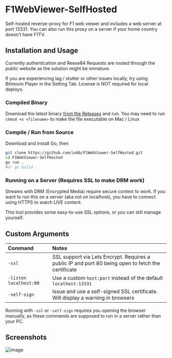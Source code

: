 # F1WebViewer-SelfHosted

Self-hosted reverse-proxy for F1 web viewer and includes a web server at port 13331. You can also run this proxy on a server if your home country doesn't have F1TV.

## Installation and Usage

Currently authentication and Reese84 Requests are routed through the public website as the solution might be immature.

If you are experiencing lag / stutter or other issues locally, try using Bitmovin Player in the Setting Tab. License is NOT required for local deploys.

### Compiled Binary

Download the latest binary [from the Releases](https://github.com/iebb/F1WebViewer-SelfHosted/releases) and run. You may need to run `chmod +x <filename>` to make the file executable on Mac / Linux

### Compile / Run from Source

Download and install Go, then

```bash
git clone https://github.com/iebb/F1WebViewer-SelfHosted.git
cd F1WebViewer-SelfHosted
go run . 
#or go build .
```

### Running on a Server (Requires SSL to make DRM work)

Streams with DRM (Encrypted Media) require secure context to work. If you want to run this on a server (aka not on localhost), you have to connect using HTTPS to watch LIVE content.

This tool provides some easy-to-use SSL options, or you can still manage yourself.

## Custom Arguments

| Command             | Notes
 :------------------ | :---------
| `-ssl`  | SSL support via Lets Encrypt. Requires a public IP and port 80 being open to fetch the certificate
| `-listen localhost:80` | Use a custom `host:port` instead of the default `localhost:13331`
| `-self-sign` | Issue and use a self-signed SSL certificate. Will display a warning in browsers

Running with `-ssl` or `-self-sign` requires you opening the browser manually, as these commands are supposed to run in a server rather than your PC.

## Screenshots

![image](https://user-images.githubusercontent.com/2127498/162486955-ca58805d-da15-43e0-9b4a-a54a31401a10.png)

